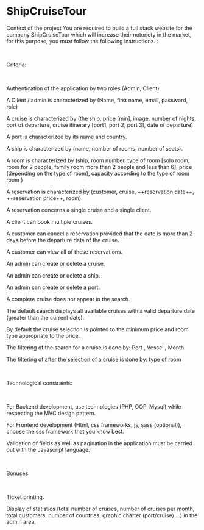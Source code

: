 # ShipCruiseTour

Context of the project
You are required to build a full stack website for the company ShipCruiseTour which will increase their notoriety in the
market, for this purpose, you must follow the following instructions. :

​

Criteria:

​

Authentication of the application by two roles (Admin, Client).

A Client / admin is characterized by (Name, first name, email, password, role)

A cruise is characterized by (the ship, price [min], image, number of nights, port of departure, cruise
itinerary [port1, port 2, port 3], date of departure)

A port is characterized by its name and country.

A ship is characterized by (name, number of rooms, number of seats).

A room is characterized by (ship, room number, type of
room [solo room, room for 2 people, family room more than 2 people and less than 6], price (depending on the type of
room), capacity according to the type of room room )

A reservation is characterized by (customer, cruise, ++reservation date++, ++reservation price++, room).

A reservation concerns a single cruise and a single client.

A client can book multiple cruises.

A customer can cancel a reservation provided that the date is more than 2 days before the departure date of the cruise.

A customer can view all of these reservations.

An admin can create or delete a cruise.

An admin can create or delete a ship.

An admin can create or delete a port.

A complete cruise does not appear in the search.

The default search displays all available cruises with a valid departure date (greater than the current date).

By default the cruise selection is pointed to the minimum price and room type appropriate to the price.

The filtering of the search for a cruise is done by: Port , Vessel , Month

The filtering of after the selection of a cruise is done by: type of room

​

Technological constraints:

​

For Backend development, use technologies (PHP, OOP, Mysql) while respecting the MVC design pattern.

For Frontend development (Html, css frameworks, js, sass (optional)), choose the css framework that you know best.

Validation of fields as well as pagination in the application must be carried out with the Javascript language.

​

Bonuses:

​

Ticket printing.

Display of statistics (total number of cruises, number of cruises per month, total customers, number of countries,
graphic charter (port/cruise) ...) in the admin area.

​
